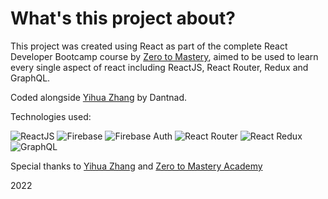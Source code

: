 # What's this project about?

This project was created using React as part of the complete React Developer Bootcamp course by [Zero to Mastery](https://zerotomastery.io/), aimed to be used to learn every single aspect of react including ReactJS, React Router, Redux and GraphQL.

Coded alongside [
Yihua Zhang](https://github.com/ZhangMYihua) by Dantnad. 

Technologies used:

![ReactJS](https://jt.org/wp-content/uploads/2020/12/z2xg2bpo-737x420.jpg)
![Firebase](https://th.bing.com/th/id/OIP.8zSPkJCIPz1D2D8eOPH36AHaD2?pid=ImgDet&rs=1)
![Firebase Auth](https://th.bing.com/th/id/OIP.LHkCcM8zuf-rXANB1cFXYAHaEH?pid=ImgDet&rs=1)
![React Router](https://miro.medium.com/max/2048/1*DU5n6M4z1mRlxEl_Co6EGg.jpeg)
![React Redux](https://miro.medium.com/max/7220/1*81uqJUFs_dNwijDAUtAo1A.png)
![GraphQL](https://th.bing.com/th/id/OIP.rxD2eVeer-CENwpg_OvqEAHaD4?pid=ImgDet&rs=1)


Special thanks to [
Yihua Zhang](https://github.com/ZhangMYihua) and [Zero to Mastery Academy](https://zerotomastery.io/)

2022